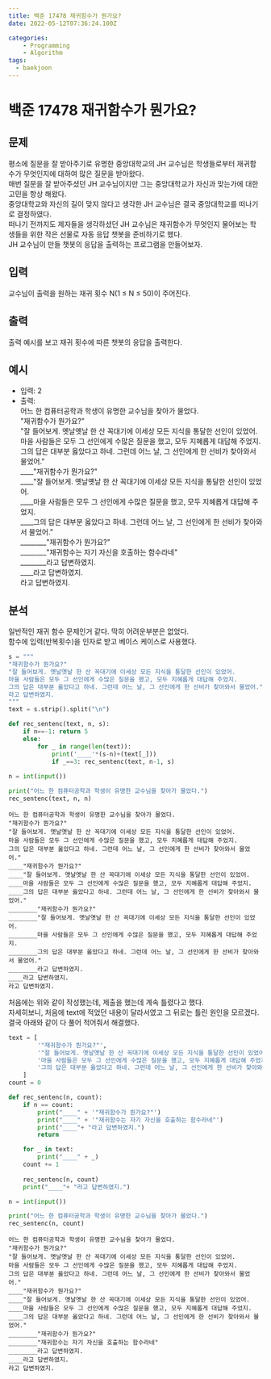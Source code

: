 ```yaml
---
title: 백준 17478 재귀함수가 뭔가요?
date: 2022-05-12T07:36:24.100Z

categories:
    - Programming
    - Algorithm
tags:
  - baekjoon
---
```


# 백준 17478 재귀함수가 뭔가요?

## 문제
평소에 질문을 잘 받아주기로 유명한 중앙대학교의 JH 교수님은 학생들로부터 재귀함수가 무엇인지에 대하여 많은 질문을 받아왔다.  
매번 질문을 잘 받아주셨던 JH 교수님이지만 그는 중앙대학교가 자신과 맞는가에 대한 고민을 항상 해왔다.  
중앙대학교와 자신의 길이 맞지 않다고 생각한 JH 교수님은 결국 중앙대학교를 떠나기로 결정하였다.  
떠나기 전까지도 제자들을 생각하셨던 JH 교수님은 재귀함수가 무엇인지 물어보는 학생들을 위한 작은 선물로 자동 응답 챗봇을 준비하기로 했다.  
JH 교수님이 만들 챗봇의 응답을 출력하는 프로그램을 만들어보자.  

## 입력
교수님이 출력을 원하는 재귀 횟수 N(1 ≤ N ≤ 50)이 주어진다.

## 출력
출력 예시를 보고 재귀 횟수에 따른 챗봇의 응답을 출력한다.

## 예시
- 입력: 2
- 출력:  
어느 한 컴퓨터공학과 학생이 유명한 교수님을 찾아가 물었다.  
"재귀함수가 뭔가요?"  
"잘 들어보게. 옛날옛날 한 산 꼭대기에 이세상 모든 지식을 통달한 선인이 있었어.  
마을 사람들은 모두 그 선인에게 수많은 질문을 했고, 모두 지혜롭게 대답해 주었지.  
그의 답은 대부분 옳았다고 하네. 그런데 어느 날, 그 선인에게 한 선비가 찾아와서 물었어."  
____"재귀함수가 뭔가요?"  
____"잘 들어보게. 옛날옛날 한 산 꼭대기에 이세상 모든 지식을 통달한 선인이 있었어.  
____마을 사람들은 모두 그 선인에게 수많은 질문을 했고, 모두 지혜롭게 대답해 주었지.  
____그의 답은 대부분 옳았다고 하네. 그런데 어느 날, 그 선인에게 한 선비가 찾아와서 물었어."  
________"재귀함수가 뭔가요?"  
________"재귀함수는 자기 자신을 호출하는 함수라네"  
________라고 답변하였지.  
____라고 답변하였지.  
라고 답변하였지.  

## 분석
일반적인 재귀 함수 문제인거 같다. 딱히 어려운부분은 없었다.  
함수에 입력(반복횟수)을 인자로 받고 베이스 케이스로 사용했다.


```python
s = """
"재귀함수가 뭔가요?"
"잘 들어보게. 옛날옛날 한 산 꼭대기에 이세상 모든 지식을 통달한 선인이 있었어.
마을 사람들은 모두 그 선인에게 수많은 질문을 했고, 모두 지혜롭게 대답해 주었지.
그의 답은 대부분 옳았다고 하네. 그런데 어느 날, 그 선인에게 한 선비가 찾아와서 물었어."
라고 답변하였지.
"""
text = s.strip().split("\n")

def rec_sentenc(text, n, s):
    if n==-1: return 5
    else:
        for _ in range(len(text)):
            print('____'*(s-n)+(text[_]))
            if _==3: rec_sentenc(text, n-1, s)
            
n = int(input())

print("어느 한 컴퓨터공학과 학생이 유명한 교수님을 찾아가 물었다.")
rec_sentenc(text, n, n)
```

    어느 한 컴퓨터공학과 학생이 유명한 교수님을 찾아가 물었다.
    "재귀함수가 뭔가요?"
    "잘 들어보게. 옛날옛날 한 산 꼭대기에 이세상 모든 지식을 통달한 선인이 있었어.
    마을 사람들은 모두 그 선인에게 수많은 질문을 했고, 모두 지혜롭게 대답해 주었지.
    그의 답은 대부분 옳았다고 하네. 그런데 어느 날, 그 선인에게 한 선비가 찾아와서 물었어."
    ____"재귀함수가 뭔가요?"
    ____"잘 들어보게. 옛날옛날 한 산 꼭대기에 이세상 모든 지식을 통달한 선인이 있었어.
    ____마을 사람들은 모두 그 선인에게 수많은 질문을 했고, 모두 지혜롭게 대답해 주었지.
    ____그의 답은 대부분 옳았다고 하네. 그런데 어느 날, 그 선인에게 한 선비가 찾아와서 물었어."
    ________"재귀함수가 뭔가요?"
    ________"잘 들어보게. 옛날옛날 한 산 꼭대기에 이세상 모든 지식을 통달한 선인이 있었어.
    ________마을 사람들은 모두 그 선인에게 수많은 질문을 했고, 모두 지혜롭게 대답해 주었지.
    ________그의 답은 대부분 옳았다고 하네. 그런데 어느 날, 그 선인에게 한 선비가 찾아와서 물었어."
    ________라고 답변하였지.
    ____라고 답변하였지.
    라고 답변하였지.
    

처음에는 위와 같이 작성했는데, 제출을 했는데 계속 틀렸다고 했다.  
자세히보니, 처음에 text에 적었던 내용이 달라서였고 그 뒤로는 틀린 원인을 모르겠다.  
결국 아래와 같이 다 풀어 적어줘서 해결했다.


```python
text = [
        '"재귀함수가 뭔가요?"',
        '"잘 들어보게. 옛날옛날 한 산 꼭대기에 이세상 모든 지식을 통달한 선인이 있었어.',
        '마을 사람들은 모두 그 선인에게 수많은 질문을 했고, 모두 지혜롭게 대답해 주었지.',
        '그의 답은 대부분 옳았다고 하네. 그런데 어느 날, 그 선인에게 한 선비가 찾아와서 물었어."'
    ]
count = 0

def rec_sentenc(n, count): 
    if n == count:
        print("____" + '"재귀함수가 뭔가요?"')
        print("____" + '"재귀함수는 자기 자신을 호출하는 함수라네"')
        print("____"+ "라고 답변하였지.")
        return

    for _ in text:       
        print("____" + _)
    count += 1
   
    rec_sentenc(n, count)
    print("____"+ "라고 답변하였지.")

n = int(input())

print("어느 한 컴퓨터공학과 학생이 유명한 교수님을 찾아가 물었다.")
rec_sentenc(n, count)
```

    어느 한 컴퓨터공학과 학생이 유명한 교수님을 찾아가 물었다.
    "재귀함수가 뭔가요?"
    "잘 들어보게. 옛날옛날 한 산 꼭대기에 이세상 모든 지식을 통달한 선인이 있었어.
    마을 사람들은 모두 그 선인에게 수많은 질문을 했고, 모두 지혜롭게 대답해 주었지.
    그의 답은 대부분 옳았다고 하네. 그런데 어느 날, 그 선인에게 한 선비가 찾아와서 물었어."
    ____"재귀함수가 뭔가요?"
    ____"잘 들어보게. 옛날옛날 한 산 꼭대기에 이세상 모든 지식을 통달한 선인이 있었어.
    ____마을 사람들은 모두 그 선인에게 수많은 질문을 했고, 모두 지혜롭게 대답해 주었지.
    ____그의 답은 대부분 옳았다고 하네. 그런데 어느 날, 그 선인에게 한 선비가 찾아와서 물었어."
    ________"재귀함수가 뭔가요?"
    ________"재귀함수는 자기 자신을 호출하는 함수라네"
    ________라고 답변하였지.
    ____라고 답변하였지.
    라고 답변하였지.
    
